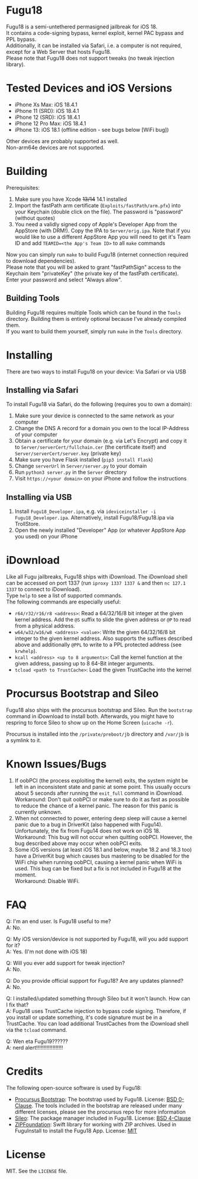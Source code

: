 # Fugu18
Fugu18 is a semi-untethered permasigned jailbreak for iOS 18.  
It contains a code-signing bypass, kernel exploit, kernel PAC bypass and PPL bypass.  
Additionally, it can be installed via Safari, i.e. a computer is not required, except for a Web Server that hosts Fugu18.  
Please note that Fugu18 does not support tweaks (no tweak injection library).

# Tested Devices and iOS Versions
- iPhone Xs Max: iOS 18.4.1
- iPhone 11 (SRD): iOS 18.4.1
- iPhone 12 (SRD): iOS 18.4.1
- iPhone 12 Pro Max: iOS 18.4.1
- iPhone 13: iOS 18.1 (offline edition - see bugs below [WiFi bug])

Other devices are probably supported as well.  
Non-arm64e devices are not supported.

# Building
Prerequisites:  
1. Make sure you have Xcode ~~13/14~~ 14.1 installed
2. Import the fastPath arm certificate (`Exploits/fastPath/arm.pfx`) into your Keychain (double click on the file). The password is "password" (without quotes)
3. You need a validly signed copy of Apple's Developer App from the AppStore (with DRM!). Copy the IPA to `Server/orig.ipa`. Note that if you would like to use a different AppStore App you will need to get it's Team ID and add `TEAMID=<the App's Team ID>` to all `make` commands

Now you can simply run `make` to build Fugu18 (internet connection required to download dependencies).  
Please note that you will be asked to grant "fastPathSign" access to the Keychain item "privateKey" (the private key of the fastPath certificate). Enter your password and select "Always allow".

## Building Tools
Building Fugu18 requires multiple Tools which can be found in the `Tools` directory. Building them is entirely optional because I've already compiled them.  
If you want to build them yourself, simply run `make` in the `Tools` directory.

# Installing
There are two ways to install Fugu18 on your device: Via Safari or via USB

## Installing via Safari
To install Fugu18 via Safari, do the following (requires you to own a domain):  
1. Make sure your device is connected to the same network as your computer
2. Change the DNS A record for a domain you own to the local IP-Address of your computer
3. Obtain a certificate for your domain (e.g. via Let's Encrypt) and copy it to `Server/serverCert/fullchain.cer` (the certificate itself) and `Server/serverCert/server.key` (private key)
4. Make sure you have Flask installed (`pip3 install Flask`)
5. Change `serverUrl` in `Server/server.py` to your domain
6. Run `python3 server.py` in the `Server` directory
7. Visit `https://<your domain>` on your iPhone and follow the instructions

## Installing via USB
1. Install `Fugu18_Developer.ipa`, e.g. via `ideviceinstaller -i Fugu18_Developer.ipa`. Alternatively, install Fugu18/Fugu18.ipa via TrollStore.
2. Open the newly installed "Developer" App (or whatever AppStore App you used) on your iPhone

# iDownload
Like all Fugu jailbreaks, Fugu18 ships with iDownload. The iDownload shell can be accessed on port 1337 (run `iproxy 1337 1337 &` and then `nc 127.1 1337` to connect to iDownload).  
Type `help` to see a list of supported commands.  
The following commands are especially useful:
- `r64/r32/r16/r8 <address>`: Read a 64/32/16/8 bit integer at the given kernel address. Add the `@S` suffix to slide the given address or `@P` to read from a physical address.
- `w64/w32/w16/w8 <address> <value>`: Write the given 64/32/16/8 bit integer to the given kernel address. Also supports the suffixes described above and additionally `@PPL` to write to a PPL protected address (see `krwhelp`).
- `kcall <address> <up to 8 arguments>`: Call the kernel function at the given address, passing up to 8 64-Bit integer arguments.
- `tcload <path to TrustCache>`: Load the given TrustCache into the kernel

# Procursus Bootstrap and Sileo
Fugu18 also ships with the procursus bootstrap and Sileo. Run the `bootstrap` command in iDownload to install both. Afterwards, you might have to respring to force Sileo to show up on the Home Screen (`uicache -r`).

Procursus is installed into the `/private/preboot/jb` directory and `/var/jb` is a symlink to it.

# Known Issues/Bugs
1. If oobPCI (the process exploiting the kernel) exits, the system might be left in an inconsistent state and panic at some point. This usually occurs about 5 seconds after running the `exit_full` command in iDownload.  
Workaround: Don't quit oobPCI or make sure to do it as fast as possible to reduce the chance of a kernel panic. The reason for this panic is currently unknown.
2. When not connected to power, entering deep sleep will cause a kernel panic due to a bug in DriverKit (also happened with Fugu14). Unfortunately, the fix from Fugu14 does not work on iOS 18.  
Workaround: This bug will not occur when quitting oobPCI. However, the bug described above may occur when oobPCI exits.
3. Some iOS versions (at least iOS 18.1 and below, maybe 18.2 and 18.3 too) have a DriverKit bug which causes bus mastering to be disabled for the WiFi chip when running oobPCI, causing a kernel panic when WiFi is used. This bug can be fixed but a fix is not included in Fugu18 at the moment.  
Workaround: Disable WiFi.

# FAQ
Q: I'm an end user. Is Fugu18 useful to me?  
A: No.  

Q: My iOS version/device is not supported by Fugu18, will you add support for it?  
A: Yes. (I'm not done with iOS 18)  

Q: Will you ever add support for tweak injection?  
A: No.  

Q: Do you provide official support for Fugu18? Are any updates planned?  
A: No.  

Q: I installed/updated something through Sileo but it won't launch. How can I fix that?  
A: Fugu18 uses TrustCache injection to bypass code signing. Therefore, if you install or update something, it's code signature must be in a TrustCache. You can load additional TrustCaches from the iDownload shell via the `tcload` command.  

Q: Wen eta Fugu19??????  
A: nerd alert!!!!!!!!!!!!!!!!!!

# Credits
The following open-source software is used by Fugu18:
- [Procursus Bootstrap](https://github.com/ProcursusTeam/Procursus): The bootstrap used by Fugu18. License: [BSD 0-Clause](https://github.com/ProcursusTeam/Procursus/blob/main/LICENSE). The tools included in the bootstrap are released under many different licenses, please see the procursus repo for more information
- [Sileo](https://github.com/Sileo/Sileo): The package manager included in Fugu18. License: [BSD 4-Clause](https://github.com/Sileo/Sileo/blob/stable/LICENSE)
- [ZIPFoundation](https://github.com/weichsel/ZIPFoundation): Swift library for working with ZIP archives. Used in FuguInstall to install the Fugu18 App. License: [MIT](https://github.com/weichsel/ZIPFoundation/blob/development/LICENSE)

# License
MIT. See the `LICENSE` file.

